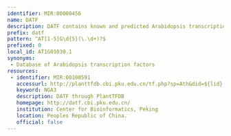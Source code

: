 ```yaml
---
identifier: MIR:00000456
name: DATF
description: DATF contains known and predicted Arabidopsis transcription factors (1827 genes in 56 families) with the unique information of 1177 cloned sequences and many other features including 3D structure templates, EST expression information, transcription factor binding sites and nuclear location signals.
prefix: datf
pattern: ^AT[1-5]G\d{5}(\.\d+)?$
prefixed: 0
local_id: AT1G01030.1
synonyms:
 - Database of Arabidopsis transcription factors
resources:
 - identifier: MIR:00100591
   accessurl: http://planttfdb.cbi.pku.edu.cn/tf.php?sp=Ath&did=${lid}
   keyword: NGA3
   description: DATF through PlantTFDB
   homepage: http://datf.cbi.pku.edu.cn/
   institution: Center for Bioinformatics, Peking
   location: Peoples Republic of China.
   official: false
---
```

